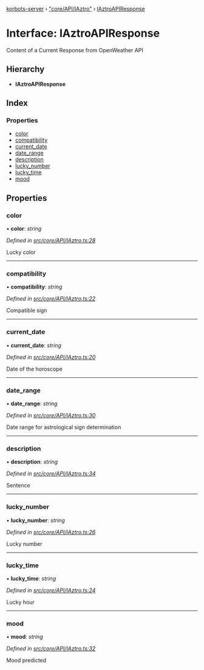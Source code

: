 [korbots-server](../README.md) › ["core/API/IAztro"](../modules/_core_api_iaztro_.md) › [IAztroAPIResponse](_core_api_iaztro_.iaztroapiresponse.md)

# Interface: IAztroAPIResponse

Content of a Current Response from OpenWeather API

## Hierarchy

* **IAztroAPIResponse**

## Index

### Properties

* [color](_core_api_iaztro_.iaztroapiresponse.md#color)
* [compatibility](_core_api_iaztro_.iaztroapiresponse.md#compatibility)
* [current_date](_core_api_iaztro_.iaztroapiresponse.md#current_date)
* [date_range](_core_api_iaztro_.iaztroapiresponse.md#date_range)
* [description](_core_api_iaztro_.iaztroapiresponse.md#description)
* [lucky_number](_core_api_iaztro_.iaztroapiresponse.md#lucky_number)
* [lucky_time](_core_api_iaztro_.iaztroapiresponse.md#lucky_time)
* [mood](_core_api_iaztro_.iaztroapiresponse.md#mood)

## Properties

###  color

• **color**: *string*

*Defined in [src/core/API/IAztro.ts:28](https://github.com/Xisabla/Korbots/blob/f723afa/server/src/core/API/IAztro.ts#L28)*

Lucky color

___

###  compatibility

• **compatibility**: *string*

*Defined in [src/core/API/IAztro.ts:22](https://github.com/Xisabla/Korbots/blob/f723afa/server/src/core/API/IAztro.ts#L22)*

Compatible sign

___

###  current_date

• **current_date**: *string*

*Defined in [src/core/API/IAztro.ts:20](https://github.com/Xisabla/Korbots/blob/f723afa/server/src/core/API/IAztro.ts#L20)*

Date of the horoscope

___

###  date_range

• **date_range**: *string*

*Defined in [src/core/API/IAztro.ts:30](https://github.com/Xisabla/Korbots/blob/f723afa/server/src/core/API/IAztro.ts#L30)*

Date range for astrological sign determination

___

###  description

• **description**: *string*

*Defined in [src/core/API/IAztro.ts:34](https://github.com/Xisabla/Korbots/blob/f723afa/server/src/core/API/IAztro.ts#L34)*

Sentence

___

###  lucky_number

• **lucky_number**: *string*

*Defined in [src/core/API/IAztro.ts:26](https://github.com/Xisabla/Korbots/blob/f723afa/server/src/core/API/IAztro.ts#L26)*

Lucky number

___

###  lucky_time

• **lucky_time**: *string*

*Defined in [src/core/API/IAztro.ts:24](https://github.com/Xisabla/Korbots/blob/f723afa/server/src/core/API/IAztro.ts#L24)*

Lucky hour

___

###  mood

• **mood**: *string*

*Defined in [src/core/API/IAztro.ts:32](https://github.com/Xisabla/Korbots/blob/f723afa/server/src/core/API/IAztro.ts#L32)*

Mood predicted
